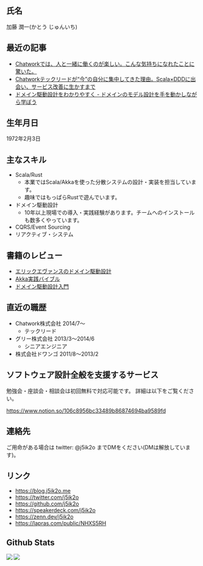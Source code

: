 <!--
**j5ik2o/j5ik2o** is a ✨ _special_ ✨ repository because its `README.md` (this file) appears on your GitHub profile.

Here are some ideas to get you started:

- 🔭 I’m currently working on ...
- 🌱 I’m currently learning ...
- 👯 I’m looking to collaborate on ...
- 🤔 I’m looking for help with ...
- 💬 Ask me about ...
- 📫 How to reach me: ...
- 😄 Pronouns: ...
- ⚡ Fun fact: ...
-->

## 氏名

加藤 潤一(かとう じゅんいち)

## 最近の記事

- [Chatworkでは、人と一緒に働くのが楽しい。こんな気持ちになれたことに驚いた。](https://chado.chatwork.com/entry/2021/02/02/100000)
- [Chatworkテックリードが“今”の自分に集中してきた理由。Scala×DDDに出会い、サービス改善に生かすまで](https://engineer-lab.findy-code.io/DDD-Scala)
- [ドメイン駆動設計をわかりやすく - ドメインのモデル設計を手を動かしながら学ぼう](https://eh-career.com/engineerhub/entry/2020/05/26/103000)

## 生年月日

1972年2月3日

## 主なスキル

- Scala/Rust
  - 本業ではScala/Akkaを使った分散システムの設計・実装を担当しています。
  - 趣味ではもっぱらRustで遊んでいます。
- ドメイン駆動設計
  - 10年以上現場での導入・実践経験があります。チームへのインストールも数多くやっています。 
- CQRS/Event Sourcing
- リアクティブ・システム

## 書籍のレビュー

- [エリックエヴァンスのドメイン駆動設計](https://amzn.to/2YsDrfr)
- [Akka実践バイブル](https://amzn.to/3BlcmcC)
- [ドメイン駆動設計入門](https://amzn.to/3AjfvYU)

## 直近の職歴

- Chatwork株式会社 2014/7〜
  - テックリード
- グリー株式会社 2013/3〜2014/6
  - シニアエンジニア
- 株式会社ドワンゴ 2011/8〜2013/2

## ソフトウェア設計全般を支援するサービス

勉強会・座談会・相談会は初回無料で対応可能です。
詳細は以下をご覧ください。

https://www.notion.so/106c8956bc33489b86874694ba9589fd

## 連絡先

ご用命がある場合は twitter: @j5ik2o までDMをください(DMは解放しています)。

## リンク

- https://blog.j5ik2o.me
- https://twitter.com/j5ik2o
- https://github.com/j5ik2o
- https://speakerdeck.com/j5ik2o
- https://zenn.dev/j5ik2o
- https://lapras.com/public/NHXS5RH

## Github Stats

<div>
  <img align="left" src="https://github-readme-stats.vercel.app/api?username=j5ik2o&count_private=true&show_icons=true" />
  <img align="left" src="https://github-readme-stats.vercel.app/api/top-langs/?username=j5ik2o&layout=compact" />
</div>
